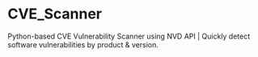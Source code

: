 # CVE_Scanner
Python-based CVE Vulnerability Scanner using NVD API | Quickly detect software vulnerabilities by product &amp; version.
